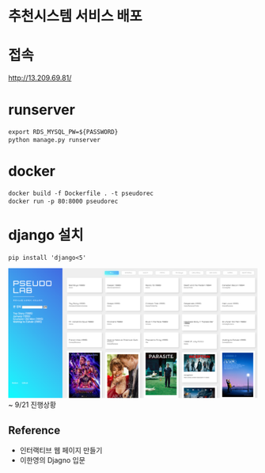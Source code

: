 # 추천시스템 서비스 배포

# 접속
http://13.209.69.81/

# runserver
```shell
export RDS_MYSQL_PW=${PASSWORD}
python manage.py runserver
```
# docker
```
docker build -f Dockerfile . -t pseudorec
docker run -p 80:8000 pseudorec
```

# django 설치
```
pip install 'django<5'
```

![img.png](readme_file/img_1.png)
~ 9/21 진행상황 


## Reference
- 인터랙티브 웹 페이지 만들기
- 이한영의 Djagno 입문

